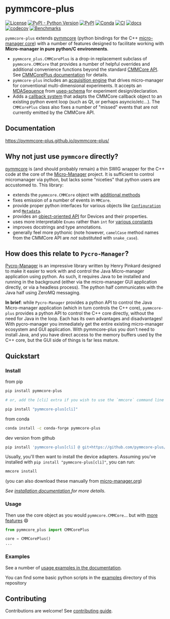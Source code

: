 # pymmcore-plus

[![License](https://img.shields.io/pypi/l/pymmcore-plus.svg?color=green)](https://github.com/pymmcore-plus/pymmcore-plus/raw/master/LICENSE)
[![PyPI - Python Version](https://img.shields.io/pypi/pyversions/pymmcore-plus)](https://pypi.org/project/pymmcore-plus)
[![PyPI](https://img.shields.io/pypi/v/pymmcore-plus.svg?color=green)](https://pypi.org/project/pymmcore-plus)
[![Conda](https://img.shields.io/conda/vn/conda-forge/pymmcore-plus)](https://anaconda.org/conda-forge/pymmcore-plus)
[![CI](https://github.com/pymmcore-plus/pymmcore-plus/actions/workflows/test_and_deploy.yml/badge.svg)](https://github.com/pymmcore-plus/pymmcore-plus/actions/workflows/test_and_deploy.yml)
[![docs](https://github.com/pymmcore-plus/pymmcore-plus/actions/workflows/docs.yml/badge.svg)](https://pymmcore-plus.github.io/pymmcore-plus/)
[![codecov](https://codecov.io/gh/pymmcore-plus/pymmcore-plus/branch/main/graph/badge.svg)](https://codecov.io/gh/pymmcore-plus/pymmcore-plus)
[![Benchmarks](https://img.shields.io/endpoint?url=https://codspeed.io/badge.json)](https://codspeed.io/pymmcore-plus/pymmcore-plus)

`pymmcore-plus` extends [pymmcore](https://github.com/micro-manager/pymmcore)
(python bindings for the C++ [micro-manager
core](https://github.com/micro-manager/mmCoreAndDevices/)) with a number of
features designed to facilitate working with **Micro-manager in pure python/C
environments**.

- `pymmcore_plus.CMMCorePlus` is a drop-in replacement subclass of
  `pymmcore.CMMCore` that provides a number of helpful overrides and additional
  convenience functions beyond the standard [CMMCore
  API](https://javadoc.scijava.org/Micro-Manager-Core/mmcorej/CMMCore.html). See
  [CMMCorePlus
  documentation](https://pymmcore-plus.github.io/pymmcore-plus/api/cmmcoreplus/)
  for details.
- `pymmcore-plus` includes an [acquisition engine](https://pymmcore-plus.github.io/pymmcore-plus/guides/mda_engine/) 
  that drives micro-manager for conventional multi-dimensional experiments. It accepts an
  [MDASequence](https://pymmcore-plus.github.io/useq-schema/schema/sequence/)
  from [useq-schema](https://pymmcore-plus.github.io/useq-schema/) for
  experiment design/declaration.
- Adds a [callback
  system](https://pymmcore-plus.github.io/pymmcore-plus/api/events/) that adapts
  the CMMCore callback object to an existing python event loop (such as Qt, or
  perhaps asyncio/etc...). The `CMMCorePlus` class also fixes a number of
  "missed" events that are not currently emitted by the CMMCore API.

## Documentation

https://pymmcore-plus.github.io/pymmcore-plus/

## Why not just use `pymmcore` directly?

[pymmcore](https://github.com/micro-manager/pymmcore) is (and should probably
remain) a thin SWIG wrapper for the C++ code at the core of the
[Micro-Manager](https://github.com/micro-manager/mmCoreAndDevices/) project. It
is sufficient to control micromanager via python, but lacks some "niceties" that
python users are accustomed to. This library:

- extends the `pymmcore.CMMCore` object with [additional
  methods](https://pymmcore-plus.github.io/pymmcore-plus/api/cmmcoreplus/)
- fixes emission of a number of events in `MMCore`.
- provide proper python interfaces for various objects like
  [`Configuration`](https://pymmcore-plus.github.io/pymmcore-plus/api/configuration/)
  and [`Metadata`](https://pymmcore-plus.github.io/pymmcore-plus/api/metadata/).
- provides an [object-oriented
  API](https://pymmcore-plus.github.io/pymmcore-plus/api/device/) for Devices
  and their properties.
- uses more interpretable `Enums` rather than `int` for [various
  constants](https://pymmcore-plus.github.io/pymmcore-plus/api/constants/)
- improves docstrings and type annotations.
- generally feel more pythonic (note however, `camelCase` method names from the
  CMMCore API are _not_ substituted with `snake_case`).

## How does this relate to `Pycro-Manager`?

[Pycro-Manager](https://github.com/micro-manager/pycro-manager) is an impressive
library written by Henry Pinkard designed to make it easier to work with and
control the Java Micro-manager application using python. As such, it requires
Java to be installed and running in the background (either via the micro-manager
GUI application directly, or via a headless process). The python half
communicates with the Java half using ZeroMQ messaging.

**In brief**: while `Pycro-Manager` provides a python API to control the Java
Micro-manager application (which in turn controls the C++ core), `pymmcore-plus`
provides a python API to control the C++ core directly, without the need for
Java in the loop.  Each has its own advantages and disadvantages!  With
pycro-manager you immediately get the entire existing micro-manager ecosystem
and GUI application. With pymmcore-plus you don't need to install Java, and you
have direct access to the memory buffers used by the C++ core, but the GUI
side of things is far less mature.

## Quickstart

### Install

from pip

```sh
pip install pymmcore-plus

# or, add the [cli] extra if you wish to use the `mmcore` command line tool:

pip install "pymmcore-plus[cli]"
```

from conda

```sh
conda install -c conda-forge pymmcore-plus
```

dev version from github

```sh
pip install 'pymmcore-plus[cli] @ git+https://github.com/pymmcore-plus/pymmcore-plus'
```

Usually, you'll then want to install the device adapters. Assuming you've
installed with `pip install "pymmcore-plus[cli]"`, you can run:

```sh
mmcore install
```

(you can also download these manually from [micro-manager.org](https://micro-manager.org/Micro-Manager_Nightly_Builds))

_See [installation documentation ](https://pymmcore-plus.github.io/pymmcore-plus/install/) for more details._

### Usage

Then use the core object as you would `pymmcore.CMMCore`...
but with [more features](https://pymmcore-plus.github.io/pymmcore-plus/api/cmmcoreplus/) :smile:

```python
from pymmcore_plus import CMMCorePlus

core = CMMCorePlus()
...
```

### Examples

See a number of [usage examples in the
documentation](http://pymmcore-plus.github.io/pymmcore-plus/examples/mda/).

You can find some basic python scripts in the [examples](examples) directory of
this repository

## Contributing

Contributions are welcome! See [contributing guide](http://pymmcore-plus.github.io/pymmcore-plus/contributing/).
